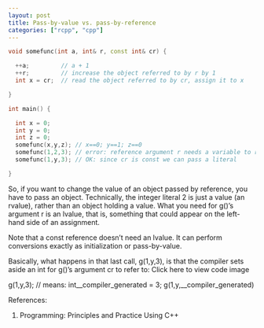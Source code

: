 ```yaml
---
layout: post
title: Pass-by-value vs. pass-by-reference
categories: ["rcpp", "cpp"]
---
```


``` c++
void somefunc(int a, int& r, const int& cr) {

  ++a;         // a + 1
  ++r;         // increase the object referred to by r by 1
  int x = cr;  // read the object referred to by cr, assign it to x

}

int main() {

  int x = 0;
  int y = 0;
  int z = 0;
  somefunc(x,y,z); // x==0; y==1; z==0
  somefunc(1,2,3); // error: reference argument r needs a variable to refer to
  somefunc(1,y,3); // OK: since cr is const we can pass a literal

}
```

So, if you want to change the value of an object passed by reference, you have to pass an object. 
Technically, the integer literal 2 is just a value (an rvalue), rather than an object holding a value. What you need for g()’s argument r is an lvalue, that is, something that could appear on the left-hand side of an assignment.

Note that a const reference doesn’t need an lvalue. It can perform conversions exactly as initialization or pass-by-value.

Basically, what happens in that last call, g(1,y,3), is that the compiler sets aside an int for g()’s argument cr to refer to:
Click here to view code image

g(1,y,3); // means: int__compiler_generated = 3; g(1,y,__compiler_generated)

References:
1. Programming: Principles and Practice Using C++
